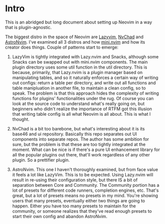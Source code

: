 # Intro

This is an abridged but long document about setting up Neovim in a way
that is plugin-agnostic.

The biggest distro in the space of Neovim are
[Lazyvim](https://www.lazyvim.org), [NvChad](https://nvchad.com) and
[AstroNvim](https://astronvim.com). I've examined all 3 distros and how
[mini.nvim](https://github.com/echasnovski/mini.nvim) and how its
creator does things. Couple of patterns start to emerge:

1. LazyVim is tightly integrated with Lazy.nvim and Snacks, although
   some Snacks can be swapped out with mini.nvim components. The main
plugin directory uses some util function in the util directory. This is
because, primarily, that Lazy.nvim is a plugin manager based on
manipulating tables, and so it naturally enforces a certain way of
writing out configs: return a table per directory, and write out all
functions and table manipluation in another file, to maintain a clean
config, so to speak. The problem is that
this approach hides the complexity of writing functions for plugins'
functionalities under the rug. Of course you can look at the source code
to understand what's really going on, but beginners who didn't realize
the importance of RTFM got this illusion that writing table config is
all what Neovim is all about. This is what I thought.

2. NvChad is a bit too barebone, but what's interesting about it is its
   base46 and ui repository. Basically this repo separates out UI components
into separate repos. The author has some ambition for sure, but the
problem is that these are too tightly integrated at the moment. What can
be nice is if there's a pure UI enhancement library for all the popular
plugins out there, that'll work regardless of any other plugin. So a
prettifier plugin.

3. AstroNvim. This one I haven't thoroughly examined, but from face
   value it feels a lot like LazyVim. This is to be expected. Using
Lazy.nvim will result in re-using their configuration style, but there
IS a bit of separation between Core and Community. The Community portion
has a lot of presets for different code runners, completion engines,
etc. That's great, but a lot of presets means no presets in my mind.
You're showing users that many presets, eventually either two things are
going to happen. Either you have too many presets to maintain for the
community, or someone realizes that they've read enough presets to start
their own config and abandon AstroNvim.


